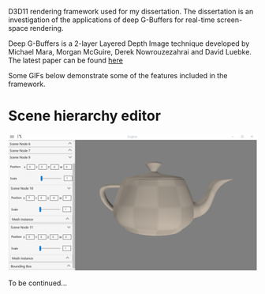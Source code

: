 D3D11 rendering framework used for my dissertation.
The dissertation is an investigation of the applications of deep G-Buffers for real-time screen-space rendering.

Deep G-Buffers is a 2-layer Layered Depth Image technique developed by Michael Mara, Morgan McGuire, Derek Nowrouzezahrai and David Luebke. The latest paper can be found [here](http://graphics.cs.williams.edu/papers/DeepGBuffer16)

Some GIFs below demonstrate some of the features included in the framework.

# Scene hierarchy editor
![Scene hierarchy editor](https://github.com/Donnay-Splash/Donnay-Splash.github.io/blob/master/Edit%20teapot.gif)

To be continued...
